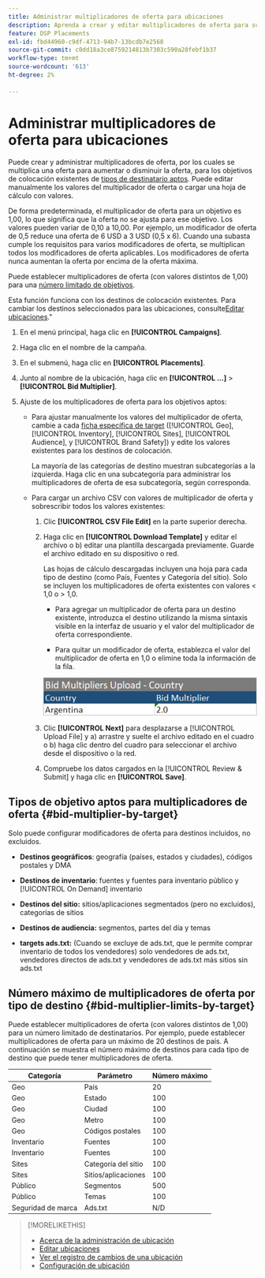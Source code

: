 ```yaml
---
title: Administrar multiplicadores de oferta para ubicaciones
description: Aprenda a crear y editar multiplicadores de oferta para sus destinos de colocación.
feature: DSP Placements
exl-id: fbd44960-c9df-4713-94b7-13bcdb7e2568
source-git-commit: c0dd18a3ce8759214813b7303c590a28febf1b37
workflow-type: tm+mt
source-wordcount: '613'
ht-degree: 2%

---
```


# Administrar multiplicadores de oferta para ubicaciones

Puede crear y administrar multiplicadores de oferta, por los cuales se multiplica una oferta para aumentar o disminuir la oferta, para los objetivos de colocación existentes de [tipos de destinatario aptos](#bid-multiplier-by-target). Puede editar manualmente los valores del multiplicador de oferta o cargar una hoja de cálculo con valores.

De forma predeterminada, el multiplicador de oferta para un objetivo es 1,00, lo que significa que la oferta no se ajusta para ese objetivo. Los valores pueden variar de 0,10 a 10,00. Por ejemplo, un modificador de oferta de 0,5 reduce una oferta de 6 USD a 3 USD (0,5 x 6). Cuando una subasta cumple los requisitos para varios modificadores de oferta, se multiplican todos los modificadores de oferta aplicables. Los modificadores de oferta nunca aumentan la oferta por encima de la oferta máxima.

Puede establecer multiplicadores de oferta (con valores distintos de 1,00) para una [número limitado de objetivos](#bid-multiplier-limits-by-target).

Esta función funciona con los destinos de colocación existentes. Para cambiar los destinos seleccionados para las ubicaciones, consulte[Editar ubicaciones](/help/dsp/campaign-management/placements/placement-edit.md).&quot;

1. En el menú principal, haga clic en **[!UICONTROL Campaigns]**.

1. Haga clic en el nombre de la campaña.

1. En el submenú, haga clic en **[!UICONTROL Placements]**.

1. Junto al nombre de la ubicación, haga clic en  **[!UICONTROL ...]** > **[!UICONTROL Bid Multiplier]**.

1. Ajuste de los multiplicadores de oferta para los objetivos aptos:

   * Para ajustar manualmente los valores del multiplicador de oferta, cambie a cada [ficha específica de target](#bid-multiplier-by-target) ([!UICONTROL Geo], [!UICONTROL Inventory], [!UICONTROL Sites], [!UICONTROL Audience], y [!UICONTROL Brand Safety]) y edite los valores existentes para los destinos de colocación.

     La mayoría de las categorías de destino muestran subcategorías a la izquierda. Haga clic en una subcategoría para administrar los multiplicadores de oferta de esa subcategoría, según corresponda.

   * Para cargar un archivo CSV con valores de multiplicador de oferta y sobrescribir todos los valores existentes:

      1. Clic **[!UICONTROL CSV File Edit]** en la parte superior derecha.

      1. Haga clic en **[!UICONTROL Download Template]** y editar el archivo o b) editar una plantilla descargada previamente. Guarde el archivo editado en su dispositivo o red.

         Las hojas de cálculo descargadas incluyen una hoja para cada tipo de destino (como País, Fuentes y Categoría del sitio). Solo se incluyen los multiplicadores de oferta existentes con valores &lt; 1,0 o > 1,0.

         * Para agregar un multiplicador de oferta para un destino existente, introduzca el destino utilizando la misma sintaxis visible en la interfaz de usuario y el valor del multiplicador de oferta correspondiente.

         * Para quitar un modificador de oferta, establezca el valor del multiplicador de oferta en 1,0 o elimine toda la información de la fila.

         ![Fila de ejemplo en un archivo de hoja de cálculo del multiplicador de ofertas](/help/dsp/assets/bid-multiplier-spreadsheet.png "Fila de ejemplo en un archivo de hoja de cálculo del multiplicador de ofertas")

      1. Clic **[!UICONTROL Next]** para desplazarse a [!UICONTROL Upload File] y a) arrastre y suelte el archivo editado en el cuadro o b) haga clic dentro del cuadro para seleccionar el archivo desde el dispositivo o la red.

      1. Compruebe los datos cargados en la [!UICONTROL Review & Submit] y haga clic en **[!UICONTROL Save]**.

## Tipos de objetivo aptos para multiplicadores de oferta {#bid-multiplier-by-target}

Solo puede configurar modificadores de oferta para destinos incluidos, no excluidos.

* **Destinos geográficos**: geografía (países, estados y ciudades), códigos postales y DMA

* **Destinos de inventario**: fuentes y fuentes para inventario público y [!UICONTROL On Demand] inventario

* **Destinos del sitio:** sitios/aplicaciones segmentados (pero no excluidos), categorías de sitios

* **Destinos de audiencia:** segmentos, partes del día y temas

* **targets ads.txt:** (Cuando se excluye de ads.txt, que le permite comprar inventario de todos los vendedores) solo vendedores de ads.txt, vendedores directos de ads.txt y vendedores de ads.txt más sitios sin ads.txt <!-- bid multipliers for the different subsets of inventory; not available when the placement targets only one subset -->

## Número máximo de multiplicadores de oferta por tipo de destino {#bid-multiplier-limits-by-target}

Puede establecer multiplicadores de oferta (con valores distintos de 1,00) para un número limitado de destinatarios. Por ejemplo, puede establecer multiplicadores de oferta para un máximo de 20 destinos de país. A continuación se muestra el número máximo de destinos para cada tipo de destino que puede tener multiplicadores de oferta.

| Categoría | Parámetro | Número máximo |
| -------- | --------- | ----- |
| Geo | País | 20 |
| Geo | Estado | 100 |
| Geo | Ciudad | 100 |
| Geo | Metro | 100 |
| Geo | Códigos postales | 100 |
| Inventario | Fuentes | 100 |
| Inventario | Fuentes | 100 |
| Sites | Categoría del sitio | 100 |
| Sites | Sitios/aplicaciones | 100 |
| Público | Segmentos | 500 |
| Público | Temas | 100 |
| Seguridad de marca | Ads.txt | N/D |

>[!MORELIKETHIS]
>
>* [Acerca de la administración de ubicación](placement-about.md)
>* [Editar ubicaciones](placement-edit.md)
>* [Ver el registro de cambios de una ubicación](placement-change-log.md)
>* [Configuración de ubicación](placement-settings.md)
